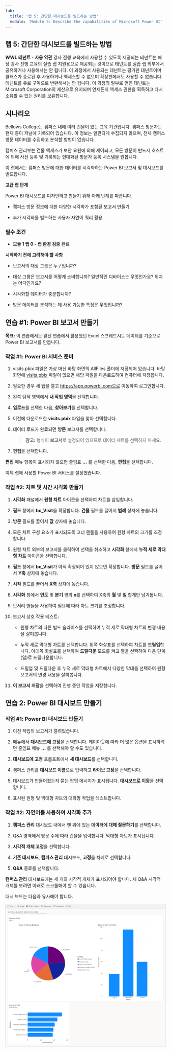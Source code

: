 ```yaml
---
lab:
  title: '랩 5: 간단한 대시보드를 빌드하는 방법'
  module: 'Module 5: Describe the capabilities of Microsoft Power BI'
---
```


## 랩 5: 간단한 대시보드를 빌드하는 방법

**WWL 테넌트 - 사용 약관** 강사 진행 교육에서 사용할 수 있도록 제공되는 테넌트는 해당 강사 진행 교육의 실습 랩 지원용으로 제공되는 것이므로 테넌트를 실습 랩 외부에서 공유하거나 사용해서는 안 됩니다. 이 과정에서 사용되는 테넌트는 평가판 테넌트이며 클래스가 종료된 후 사용하거나 액세스할 수 없으며 확장판에서도 사용할 수 없습니다. 테넌트를 유료 구독으로 변환해서는 안 됩니다. 이 과정의 일부로 얻은 테넌트는 Microsoft Corporation의 재산으로 유지되며 언제든지 액세스 권한을 획득하고 다시 소유할 수 있는 권리를 보유합니다. 

## 시나리오

Bellows College는 캠퍼스 내에 여러 건물이 있는 교육 기관입니다. 캠퍼스 방문자는 현재 종이 저널에 기록되어 있습니다. 이 정보는 일관되게 수집되지 않으며, 전체 캠퍼스 방문 데이터를 수집하고 분석할 방법이 없습니다.

캠퍼스 관리부는 건물 액세스가 보안 요원에 의해 제어되고, 모든 방문이 반드시 호스트에 의해 사전 등록 및 기록되는 현대화된 방문자 등록 시스템을 원합니다.

이 랩에서는 캠퍼스 방문에 대한 데이터를 시각화하는 Power BI 보고서 및 대시보드를 빌드합니다.

**고급 랩 단계**

Power BI 대시보드를 디자인하고 만들기 위해 아래 단계를 따릅니다.

- 캠퍼스 방문 정보에 대한 다양한 시각화가 포함된 보고서 만들기

- 추가 시각화를 빌드하는 사용자 자연어 쿼리 활용

### 필수 조건

- **모듈 1 랩 0 - 랩 환경 검증** 완료

**시작하기 전에 고려해야 할 사항**

- 보고서의 대상 그룹은 누구입니까?

- 대상 그룹은 보고서를 어떻게 소비합니까? 일반적인 디바이스는 무엇인가요? 위치는 어디인가요?

- 시각화할 데이터가 충분합니까?

- 방문 데이터를 분석하는 데 사용 가능한 특징은 무엇입니까?

## 연습 #1: Power BI 보고서 만들기

**목표:** 이 연습에서는 앞선 연습에서 활용했던 Excel 스프레드시트 데이터를 기준으로 Power BI 보고서를 만듭니다.

### 작업 #1: Power BI 서비스 준비

1. visits.pbix 파일은 가상 머신 바탕 화면의 AllFiles 폴더에 저장되어 있습니다. 바탕 화면에 [visits.pbix](https://github.com/MicrosoftLearning/PL-900-Microsoft-Power-Platform-Fundamentals/raw/master/Allfiles/visits.pbix) 파일이 없으면 해당 파일을 다운로드하여 컴퓨터에 저장합니다.

1. 필요한 경우 새 탭을 열고 https://app.powerbi.com으로 이동하여 로그인합니다.

1. 왼쪽 탐색 영역에서 **내 작업 영역**을 선택합니다.

1. **업로드**를 선택한 다음, **찾아보기**를 선택합니다.

1. 이전에 다운로드한 **visits.pbix** 파일을 찾아 선택합니다.

1. 데이터 로드가 완료되면 **방문** 보고서를 선택합니다.

    >**참고:** 형식이 **보고서**로 설정되어 있으므로 데이터 세트를 선택하지 마세요.

1. **편집**을 선택합니다.

**편집** 메뉴 항목이 표시되지 않으면 줄임표 **…** 를 선택한 다음, **편집**을 선택합니다.

이제 랩에 사용할 Power BI 서비스를 설정했습니다.

### 작업 #2: 차트 및 시간 시각화 만들기

1. **시각화** 패널에서 **원형 차트** 아이콘을 선택하여 차트를 삽입합니다.

1. **필드** 창에서 **bc_Visit**을 확장합니다. **건물** 필드를 끌어서 **범례** 상자에 놓습니다.

1. **방문** 필드를 끌어서 **값** 상자에 놓습니다.

1. 모든 차트 구성 요소가 표시되도록 코너 핸들을 사용하여 원형 차트의 크기를 조정합니다.

1. 원형 차트 외부의 보고서를 클릭하여 선택을 취소하고 **시각화** 창에서 **누적 세로 막대형 차트** 아이콘을 선택합니다.

1. **필드** 창에서 **bc_Visit**가 아직 확장되어 있지 않으면 확장합니다. **방문** 필드를 끌어서 **Y축** 상자에 놓습니다.

1. **시작** 필드를 끌어서 **X축** 상자에 놓습니다.

1. **시각화** 창에서 **연도** 및 **분기** 옆의 **x**를 선택하여 X축의 **월** 및 **일** 합계만 남겨둡니다.

1. 모서리 핸들을 사용하여 필요에 따라 차트 크기를 조정합니다.

1. 보고서 상호 작용 테스트:

    - 원형 차트의 다른 빌드 슬라이스를 선택하여 누적 세로 막대형 차트의 변경 내용을 살펴봅니다.

    - 누적 세로 막대형 차트를 선택합니다. 위쪽 화살표를 선택하여 차트를 **드릴업**합니다. 아래쪽 화살표를 선택하여 **드릴다운** 모드를 켜고 열을 선택하여 다음 단계(일)로 드릴다운합니다.

    - 드릴업 및 드릴다운 후 누적 세로 막대형 차트에서 다양한 막대를 선택하여 원형 보고서의 변경 내용을 살펴봅니다.

1. **이 보고서 저장**을 선택하여 진행 중인 작업을 저장합니다.

## 연습 2: Power BI 대시보드 만들기

### 작업 #1: Power BI 대시보드 만들기

1. 이전 작업의 보고서가 열려있습니다.

1. 메뉴에서 **대시보드에 고정**을 선택합니다. 레이아웃에 따라 더 많은 옵션을 표시하려면 줄임표 메뉴 **...** 를 선택해야 할 수도 있습니다.

1. **대시보드에 고정** 프롬프트에서 **새 대시보드**를 선택합니다.

1. 캠퍼스 관리를 **대시보드 이름**으로 입력하고 **라이브 고정**을 선택합니다.

1. 대시보드가 만들어졌는지 묻는 팝업 메시지가 표시됩니다. **대시보드로 이동**을 선택합니다.

1. 표시된 원형 및 막대형 차트의 대화형 작업을 테스트합니다.

### 작업 #2: 자연어를 사용하여 시각화 추가

1. **캠퍼스 관리** 대시보드 내에서 맨 위에 있는 **데이터에 대해 질문하기**를 선택합니다.

1. Q&A 영역에서 방문 수에 따라 건물을 입력합니다. 막대형 차트가 표시됩니다.

1. **시각적 개체 고정**을 선택합니다.

1. **기존 대시보드**, **캠퍼스 관리** 대시보드, **고정**을 차례로 선택합니다.

1. **Q&amp;A** 종료를 선택합니다.

**캠퍼스 관리** 대시보드에는 세 개의 시각적 개체가 표시되어야 합니다. 새 Q&A 시각적 개체를 보려면 아래로 스크롤해야 할 수 있습니다.

대시 보드는 다음과 유사해야 합니다.

[![방금 만든 대시보드의 스크린샷](media/lab-5-power-bi-01.png)](https://github.com/MicrosoftLearning/PL-900-Microsoft-Power-Platform-Fundamentals/blob/master/Instructions/Labs/media/5-powerbi-result.png)

 
